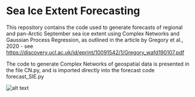 # Sea Ice Extent Forecasting
This repository contains the code used to generate forecasts of regional and pan-Arctic September sea ice extent using Complex Networks and Gaussian Process Regression, as outlined in the article by Gregory et al., 2020 - see https://discovery.ucl.ac.uk/id/eprint/10091542/1/Gregory_wafd190107.pdf

The code to generate Complex Networks of geospatial data is presented in the file CN.py, and is imported directly into the forecast code forecast_SIE.py

![alt text](https://github.com/William-gregory/SeaIceExtentForecasting/blob/master/images/PA_forecasts.png)
